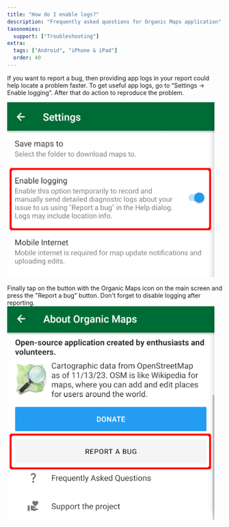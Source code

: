 ```yaml
---
title: "How do I enable logs?"
description: "Frequently asked questions for Organic Maps application"
taxonomies:
  support: ["Troubleshooting"]
extra:
  tags: ["Android", "iPhone & iPad"]
  order: 40
---
```


If you want to report a bug, then providing app logs in your report could help locate a problem faster. To get useful app logs, go to “Settings → Enable logging”. After that do action to reproduce the problem.

![](image38.png)

Finally tap on the button with the Organic Maps icon on the main screen and press the "Report a bug" button. Don't forget to disable logging after reporting.  
![](image5.png)
